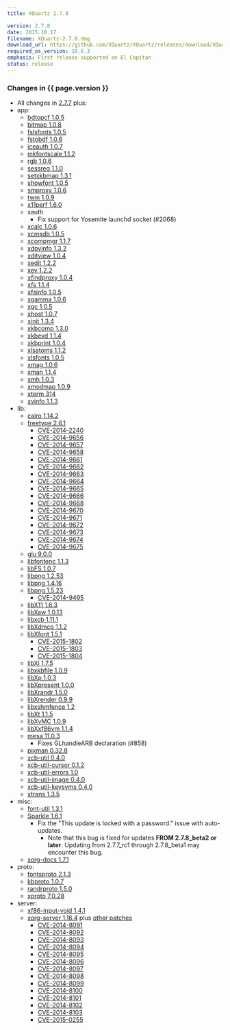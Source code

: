 ```yaml
---
title: XQuartz 2.7.8

version: 2.7.8
date: 2015.10.17
filename: XQuartz-2.7.8.dmg
download_url: https://github.com/XQuartz/XQuartz/releases/download/XQuartz-2.7.8/XQuartz-2.7.8.dmg
required_os_version: 10.6.3
emphasis: First release supported on El Capitan
status: release
---
```


### Changes in {{ page.version }} ###
  * All changes in [2.7.7](XQuartz-2.7.7.html) plus:
  * app:
    * [bdtopcf 1.0.5](https://lists.x.org/archives/xorg-announce/2014-December/002509.html)
    * [bitmap 1.0.8](https://lists.x.org/archives/xorg-announce/2015-January/002518.html)
    * [fslsfonts 1.0.5](https://lists.x.org/archives/xorg-announce/2014-December/002510.html)
    * [fstobdf 1.0.6](https://lists.x.org/archives/xorg-announce/2014-December/002511.html)
    * [iceauth 1.0.7](https://lists.x.org/archives/xorg-announce/2015-January/002519.html)
    * [mkfontscale 1.1.2](https://lists.x.org/archives/xorg-announce/2015-January/002520.html)
    * [rgb 1.0.6](https://lists.x.org/archives/xorg-announce/2014-November/002494.html)
    * [sessreg 1.1.0](https://lists.x.org/archives/xorg-announce/2015-January/002522.html)
    * [setxkbmap 1.3.1](https://lists.x.org/archives/xorg-announce/2015-April/002563.html)
    * [showfont 1.0.5](https://lists.x.org/archives/xorg-announce/2014-December/002513.html)
    * [smproxy 1.0.6](https://lists.x.org/archives/xorg-announce/2015-April/002564.html)
    * [twm 1.0.9](https://lists.x.org/archives/xorg-announce/2015-April/002565.html)
    * [x11perf 1.6.0](https://lists.x.org/archives/xorg-announce/2015-April/002566.html)
    * xauth
      * Fix support for Yosemite launchd socket (#2068)
    * [xcalc 1.0.6](https://lists.x.org/archives/xorg-announce/2015-January/002523.html)
    * [xcmsdb 1.0.5](https://lists.x.org/archives/xorg-announce/2015-April/002567.html)
    * [xcompmgr 1.1.7](https://lists.x.org/archives/xorg-announce/2015-April/002568.html)
    * [xdpyinfo 1.3.2](https://lists.x.org/archives/xorg-announce/2015-April/002569.html)
    * [xditview 1.0.4](https://lists.x.org/archives/xorg-announce/2015-April/002571.html)
    * [xedit 1.2.2](https://lists.x.org/archives/xorg-announce/2015-February/002535.html)
    * [xev 1.2.2](https://lists.x.org/archives/xorg-announce/2015-April/002572.html)
    * [xfindproxy 1.0.4](https://lists.x.org/archives/xorg-announce/2015-April/002573.html)
    * [xfs 1.1.4](https://lists.x.org/archives/xorg-announce/2014-August/002472.html)
    * [xfsinfo 1.0.5](https://lists.x.org/archives/xorg-announce/2014-December/002512.html)
    * [xgamma 1.0.6](https://lists.x.org/archives/xorg-announce/2015-April/002574.html)
    * [xgc 1.0.5](https://lists.x.org/archives/xorg-announce/2015-April/002575.html)
    * [xhost 1.0.7](https://lists.x.org/archives/xorg-announce/2015-April/002576.html)
    * [xinit 1.3.4](https://lists.x.org/archives/xorg-announce/2014-September/002477.html)
    * [xkbcomp 1.3.0](https://lists.x.org/archives/xorg-announce/2014-November/002497.html)
    * [xkbevd 1.1.4](https://lists.x.org/archives/xorg-announce/2015-April/002577.html)
    * [xkbprint 1.0.4](https://lists.x.org/archives/xorg-announce/2015-April/002578.html)
    * [xlsatoms 1.1.2](https://lists.x.org/archives/xorg-announce/2015-April/002579.html)
    * [xlsfonts 1.0.5](https://lists.x.org/archives/xorg-announce/2015-April/002580.html)
    * [xmag 1.0.6](https://lists.x.org/archives/xorg-announce/2015-April/002581.html)
    * [xman 1.1.4](https://lists.x.org/archives/xorg-announce/2015-March/002541.html)
    * [xmh 1.0.3](https://lists.x.org/archives/xorg-announce/2015-April/002582.html)
    * [xmodmap 1.0.9](https://lists.x.org/archives/xorg-announce/2015-April/002583.html)
    * [xterm 314](https://lists.freedesktop.org/archives/xorg/2014-December/057018.html)
    * [xvinfo 1.1.3](https://lists.x.org/archives/xorg-announce/2015-April/002596.html)
  * lib:
    * [cairo 1.14.2](http://cairographics.org/news/cairo-1.14.2)
    * [freetype 2.6.1](https://sourceforge.net/projects/freetype/files/freetype2/2.6.1)
      * [CVE-2014-2240](https://cve.mitre.org/cgi-bin/cvename.cgi?name=CVE-2014-2240)
      * [CVE-2014-9656](https://cve.mitre.org/cgi-bin/cvename.cgi?name=CVE-2014-9656)
      * [CVE-2014-9657](https://cve.mitre.org/cgi-bin/cvename.cgi?name=CVE-2014-9657)
      * [CVE-2014-9658](https://cve.mitre.org/cgi-bin/cvename.cgi?name=CVE-2014-9658)
      * [CVE-2014-9661](https://cve.mitre.org/cgi-bin/cvename.cgi?name=CVE-2014-9661)
      * [CVE-2014-9662](https://cve.mitre.org/cgi-bin/cvename.cgi?name=CVE-2014-9662)
      * [CVE-2014-9663](https://cve.mitre.org/cgi-bin/cvename.cgi?name=CVE-2014-9663)
      * [CVE-2014-9664](https://cve.mitre.org/cgi-bin/cvename.cgi?name=CVE-2014-9664)
      * [CVE-2014-9665](https://cve.mitre.org/cgi-bin/cvename.cgi?name=CVE-2014-9665)
      * [CVE-2014-9666](https://cve.mitre.org/cgi-bin/cvename.cgi?name=CVE-2014-9666)
      * [CVE-2014-9668](https://cve.mitre.org/cgi-bin/cvename.cgi?name=CVE-2014-9668)
      * [CVE-2014-9670](https://cve.mitre.org/cgi-bin/cvename.cgi?name=CVE-2014-9670)
      * [CVE-2014-9671](https://cve.mitre.org/cgi-bin/cvename.cgi?name=CVE-2014-9671)
      * [CVE-2014-9672](https://cve.mitre.org/cgi-bin/cvename.cgi?name=CVE-2014-9672)
      * [CVE-2014-9673](https://cve.mitre.org/cgi-bin/cvename.cgi?name=CVE-2014-9673)
      * [CVE-2014-9674](https://cve.mitre.org/cgi-bin/cvename.cgi?name=CVE-2014-9674)
      * [CVE-2014-9675](https://cve.mitre.org/cgi-bin/cvename.cgi?name=CVE-2014-9675)
    * [glu 9.0.0](http://www.mesa3d.org/relnotes/9.0.html)
    * [libfontenc 1.1.3](https://lists.x.org/archives/xorg-announce/2015-April/002589.html)
    * [libFS 1.0.7](https://lists.x.org/archives/xorg-announce/2015-April/002588.html)
    * [libpng 1.2.53](https://downloads.sourceforge.net/libpng/libpng12/1.2.53/libpng-1.2.53-README.txt)
    * [libpng 1.4.16](https://downloads.sourceforge.net/libpng/libpng14/1.4.16/libpng-1.4.15-README.txt)
    * [libpng 1.5.23](https://downloads.sourceforge.net/libpng/libpng15/1.5.23/libpng-1.5.23-README.txt)
      * [CVE-2014-9495](https://cve.mitre.org/cgi-bin/cvename.cgi?name=CVE-2014-9495)
    * [libX11 1.6.3](https://lists.x.org/archives/xorg-announce/2015-March/002543.html)
    * [libXaw 1.0.13](https://lists.x.org/archives/xorg-announce/2015-April/002591.html)
    * [libxcb 1.11.1](https://lists.x.org/archives/xorg-announce/2015-September/002633.html)
    * [libXdmcp 1.1.2](https://lists.x.org/archives/xorg-announce/2015-March/002554.html)
    * [libXfont 1.5.1](https://lists.x.org/archives/xorg-announce/2015-March/002551.html)
      * [CVE-2015-1802](https://cve.mitre.org/cgi-bin/cvename.cgi?name=CVE-2015-1802)
      * [CVE-2015-1803](https://cve.mitre.org/cgi-bin/cvename.cgi?name=CVE-2015-1803)
      * [CVE-2015-1804](https://cve.mitre.org/cgi-bin/cvename.cgi?name=CVE-2015-1804)
    * [libXi 1.7.5](https://lists.x.org/archives/xorg-announce/2015-September/002634.html)
    * [libxkbfile 1.0.9](https://lists.x.org/archives/xorg-announce/2015-April/002592.html)
    * [libXp 1.0.3](https://lists.x.org/archives/xorg-announce/2015-February/002537.html)
    * [libXpresent 1.0.0](https://lists.x.org/archives/xorg-announce/2015-April/002584.html)
    * [libXrandr 1.5.0](https://lists.x.org/archives/xorg-announce/2015-May/002606.html)
    * [libXrender 0.9.9](https://lists.x.org/archives/xorg-announce/2015-April/002593.html)
    * [libxshmfence 1.2](https://lists.x.org/archives/xorg-announce/2015-January/002515.html)
    * [libXt 1.1.5](https://lists.x.org/archives/xorg-announce/2015-April/002594.html)
    * [libXvMC 1.0.9](https://lists.x.org/archives/xorg-announce/2015-March/002548.html)
    * [libXxf86vm 1.1.4](https://lists.x.org/archives/xorg-announce/2015-February/002539.html)
    * [mesa 11.0.3](http://www.mesa3d.org/relnotes/11.0.3.html)
      * Fixes GLhandleARB declaration (#858)
    * [pixman 0.32.8](https://lists.freedesktop.org/archives/pixman/2015-September/004065.html)
    * [xcb-util 0.4.0](https://lists.x.org/archives/xorg-announce/2014-October/002490.html)
    * [xcb-util-cursor 0.1.2](https://lists.x.org/archives/xorg-announce/2015-March/002555.html)
    * [xcb-util-errors 1.0](https://lists.x.org/archives/xorg-announce/2015-April/002587.html)
    * [xcb-util-image 0.4.0](https://lists.x.org/archives/xorg-announce/2014-October/002489.html)
    * [xcb-util-keysyms 0.4.0](https://lists.x.org/archives/xorg-announce/2014-October/002485.html)
    * [xtrans 1.3.5](https://lists.x.org/archives/xorg-announce/2014-September/002481.html)
  * misc:
    * [font-util 1.3.1](https://lists.x.org/archives/xorg-announce/2015-March/002546.html)
    * [Sparkle 1.6.1](https://github.com/sparkle-project/Sparkle/blob/1.6.1/CHANGELOG)
      * Fix the "This update is locked with a password." issue with auto-updates.
        * Note that this bug is fixed for updates **FROM 2.7.8_beta2 or later**.  Updating from 2.7.7_rc1 through 2.7.8_beta1 may encounter this bug.
    * [xorg-docs 1.7.1](https://lists.x.org/archives/xorg-announce/2015-April/002597.html)
  * proto:
    * [fontsproto 2.1.3](https://lists.freedesktop.org/archives/xorg-announce/2014-April/002420.html)
    * [kbproto 1.0.7](https://lists.x.org/archives/xorg-announce/2015-April/002595.html)
    * [randrproto 1.5.0](https://lists.x.org/archives/xorg-announce/2015-May/002605.html)
    * [xproto 7.0.28](https://lists.x.org/archives/xorg-announce/2015-July/002618.html)
  * server:
    * [xf86-input-void 1.4.1](https://lists.x.org/archives/xorg-announce/2015-April/002585.html)
    * [xorg-server 1.16.4](https://lists.x.org/archives/xorg-announce/2015-February/002532.html) plus [other patches](https://github.com/XQuartz/xorg-server/commits/XQuartz-2.7.8)
      * [CVE-2014-8091](https://cve.mitre.org/cgi-bin/cvename.cgi?name=CVE-2014-8091)
      * [CVE-2014-8092](https://cve.mitre.org/cgi-bin/cvename.cgi?name=CVE-2014-8092)
      * [CVE-2014-8093](https://cve.mitre.org/cgi-bin/cvename.cgi?name=CVE-2014-8093)
      * [CVE-2014-8094](https://cve.mitre.org/cgi-bin/cvename.cgi?name=CVE-2014-8094)
      * [CVE-2014-8095](https://cve.mitre.org/cgi-bin/cvename.cgi?name=CVE-2014-8095)
      * [CVE-2014-8096](https://cve.mitre.org/cgi-bin/cvename.cgi?name=CVE-2014-8096)
      * [CVE-2014-8097](https://cve.mitre.org/cgi-bin/cvename.cgi?name=CVE-2014-8097)
      * [CVE-2014-8098](https://cve.mitre.org/cgi-bin/cvename.cgi?name=CVE-2014-8098)
      * [CVE-2014-8099](https://cve.mitre.org/cgi-bin/cvename.cgi?name=CVE-2014-8099)
      * [CVE-2014-8100](https://cve.mitre.org/cgi-bin/cvename.cgi?name=CVE-2014-8100)
      * [CVE-2014-8101](https://cve.mitre.org/cgi-bin/cvename.cgi?name=CVE-2014-8101)
      * [CVE-2014-8102](https://cve.mitre.org/cgi-bin/cvename.cgi?name=CVE-2014-8102)
      * [CVE-2014-8103](https://cve.mitre.org/cgi-bin/cvename.cgi?name=CVE-2014-8103)
      * [CVE-2015-0255](https://cve.mitre.org/cgi-bin/cvename.cgi?name=CVE-2015-0255)
